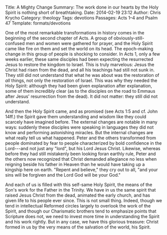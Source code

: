 Title: A Mighty Change
Summary: The work done in our hearts by the Holy Spirit is nothing short of breathtaking.
Date: 2014-02-19 23:12
Author: Chris Krycho
Category: theology
Tags: devotions
Passages: Acts 1–4 and Psalm 47
Template: formats/devotions

One of the most remarkable transformations in history comes in the beginning of
the second chapter of Acts. A group of obviously-still-confused men and women
were gathered for prayer, and the Holy Spirit came like fire on them and set the
world on its head. The epoch-making change in this group of people is shocking
to consider. In Acts 1, only a few weeks earlier, these same disciples had been
expecting the resurrected Jesus to restore the kingdom to Israel. This is truly
marvelous: Jesus the Christ had risen from the dead, and all his teachings had
still not sunk in. They still did not understand that what he was about was the
restoration of *all* things, not only the restoration of Israel. This was why
they needed the Holy Spirit: although they had been given explanation after
explanation, some of them incredibly clear (as to the disciples on the road to
Emmaus after Jesus' resurrection from the dead).  It did not matter: they still
did not understand.

And then the Holy Spirit came, and as promised (see Acts 1:5 and cf. John 14ff.)
the Spirit gave them understanding and wisdom like they could scarcely have
imagined before. The external changes are notable in many ways: suddenly these
disciples were speaking in languages they did not know and performing
astonishing miracles. But the internal changes are what really tell us what
happened. Peter and the others transformed from people dominated by fear to
people characterized by bold confidence in the Lord---and not just any "lord",
but his Lord Jesus Christ. Likewise, whereas before they had still mistakenly
been looking foran earthly rule, Peter and the others now recognized that Christ
demanded allegiance no less when reigning beside his father in Heaven than he
would have taking up a kingship here on earth. "Repent and believe," they cry
out to all, "and your sins will be forgiven and the Lord God will be your God."

And each of us is filled with this self-same Holy Spirit, the means of the Son's
work for the Father in the Trinity. We have in us the same spirit that raised
Jesus Christ from the dead, animated the early church, and has given life to his
people ever since. This is not small thing. Indeed, though we tend in
intellectual Reformed circles largely to overlook the work of the Spirit, and
though our Charismatic brothers tend to emphasize points that Scripture does
not, we need to invest more time in understanding the Spirit and his work
rightly. But in any case, we have this glorious treasure: Christ formed in us by
the very means of the salvation of the world, his Spirit.